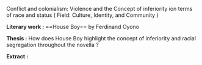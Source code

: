 

Conflict and colonialism: Violence and the Concept of inferiority ion terms of race and status ( Field: Culture, Identity, and Community )

**Literary work :** ==House Boy== by Ferdinand Oyono

**Thesis :** How  does House Boy highlight the concept of inferiority and racial segregation throughout the novella ?

**Extract :** 